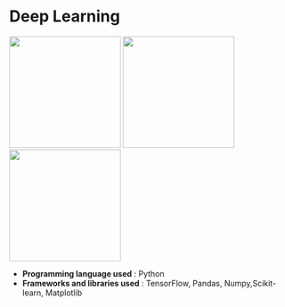 # **Deep Learning**

<img src="https://www.gstatic.com/devrel-devsite/prod/v8332a5cec2b627575422eb634078b4a9892f3eac6f9006e54b6e9bbf0bfda91f/tensorflow/images/lockup.svg" width="200"/> <img src="https://matplotlib.org/_static/logo_light.svg" width="200"/> <img src="https://opencv1.b-cdn.net/wp-content/uploads/2022/05/logo.png" width="200"/>

- **Programming language used** : Python
- **Frameworks and libraries used** : TensorFlow, Pandas, Numpy,Scikit-learn, Matplotlib

